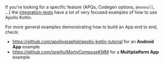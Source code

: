 If you're looking for a specific feature (APQs, Codegen options, `@nonnull`, ...) the [integration-tests](../tests) have a lot of very focused examples of how to use Apollo Kotlin.

For more general examples demonstrating how to build an App end to end, check:

* https://github.com/apollographql/apollo-kotlin-tutorial for an **Android App** example 
* https://github.com/joreilly/MortyComposeKMM for a **Multiplatform App** example
